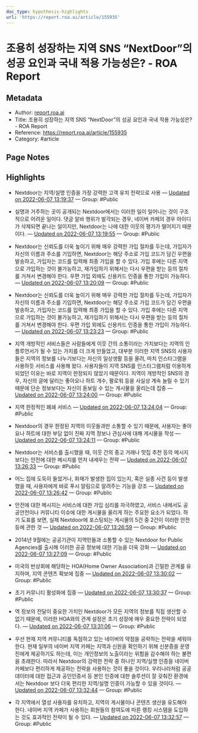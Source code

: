 ```yaml
---
doc_type: hypothesis-highlights
url: 'https://report.roa.ai/article/155935'
---
```


# 조용히 성장하는 지역 SNS “NextDoor”의 성공 요인과 국내 적용 가능성은? - ROA Report

## Metadata
- Author: [report.roa.ai]()
- Title: 조용히 성장하는 지역 SNS “NextDoor”의 성공 요인과 국내 적용 가능성은? - ROA Report
- Reference: https://report.roa.ai/article/155935
- Category: #article

## Page Notes
## Highlights
-  Nextdoor는 지역/실명 인증을 가장 강력한 고객 유치 전략으로 사용 — [Updated on 2022-06-07 13:19:37](https://hyp.is/Cy9CGOYZEeySM-s3rI2pTA/report.roa.ai/article/155935) — Group: #Public

- 실명과 거주하는 곳이 공개되는 Nextdoor에서는 이러한 일이 일어나는 것이 구조적으로 어려운 일이다. 댓글 알바 행위가 발각되는 경우, 네이버 카페의 경우 아이디가 삭제되면 끝나는 일이지만, Nextdoor는 나에 대한 이웃의 평가가 떨어지기 때문이다. — [Updated on 2022-06-07 13:19:55](https://hyp.is/Fdn0sOYZEeyWQZuTelWfsA/report.roa.ai/article/155935) — Group: #Public

- Nextdoor는 신뢰도를 더욱 높이기 위해 매우 강력한 가입 절차를 두는데, 가입자가 자신의 이름과 주소를 기입하면, Nextdoor는 해당 주소로 가입 코드가 담긴 우편을 발송하고, 가입자는 코드를 입력해 최종 가입을 할 수 있다. 가입 후에는 다른 지역으로 가입하는 것이 불가능하고, 재가입하기 위해서는 다시 우편을 받는 등의 절차를 거쳐서 변경해야 한다. 우편 가입 외에도 신용카드 인증을 통한 가입이 가능하다. — [Updated on 2022-06-07 13:20:09](https://hyp.is/HfIzLuYZEeyWRGvAGuz7vQ/report.roa.ai/article/155935) — Group: #Public

- Nextdoor는 신뢰도를 더욱 높이기 위해 매우 강력한 가입 절차를 두는데, 가입자가 자신의 이름과 주소를 기입하면, Nextdoor는 해당 주소로 가입 코드가 담긴 우편을 발송하고, 가입자는 코드를 입력해 최종 가입을 할 수 있다. 가입 후에는 다른 지역으로 가입하는 것이 불가능하고, 재가입하기 위해서는 다시 우편을 받는 등의 절차를 거쳐서 변경해야 한다. 우편 가입 외에도 신용카드 인증을 통한 가입이 가능하다. — [Updated on 2022-06-07 13:23:23](https://hyp.is/kdLMfOYZEeyjNucQ8vmnxA/report.roa.ai/article/155935) — Group: #Public

- 지역 개방적인 서비스들은 사람들에게 이웃 간의 소통이라는 가치보다는 지역의 인플루언서가 될 수 있는 가치를 더 크게 만들었고, 대부분 이러한 지역 SNS의 사용자들은 지역의 정보를 나누기보다는 자신의 일상생활 등을 올려, 마치 인스타그램을 사용하듯 서비스를 사용해 왔다. 사용자들이 지역 SNS를 인스타그램처럼 이용하게 되었던 이유는 바로 지역이 한정되지 않았기 때문이다. 지역이 개방적인 SNS의 경우, 자신의 글에 달리는 좋아요나 하트 개수, 팔로워 등을 사실상 계속 늘릴 수 있기 때문에 단순 정보보다는 자신이 돋보일 수 있는 게시물을 올리는데 집중 — [Updated on 2022-06-07 13:24:00](https://hyp.is/qACd-OYZEeyUzfsnWDjTtQ/report.roa.ai/article/155935) — Group: #Public

- 지역 한정적인 폐쇄 서비스 — [Updated on 2022-06-07 13:24:04](https://hyp.is/qf-XOuYZEeyUbmM56ZWiSQ/report.roa.ai/article/155935) — Group: #Public

- Nextdoor의 경우 한정된 지역의 이웃들과만 소통할 수 있기 때문에, 사용자는 좋아요나 하트에 대한 부담 없이 진짜 지역 정보나 관심사에 대해 게시물을 작성 — [Updated on 2022-06-07 13:24:11](https://hyp.is/rpbcaOYZEeymR6-ZKAxKXw/report.roa.ai/article/155935) — Group: #Public

- Nextdoor는 서비스를 출시했을 때, 이웃 간의 중고 거래나 맛집 추천 등의 메시지보다는 안전에 대한 메시지를 먼저 내세우는 전략 — [Updated on 2022-06-07 13:26:33](https://hyp.is/Atn-9OYaEeyHQn9aq8boJQ/report.roa.ai/article/155935) — Group: #Public

- 어느 집에 도둑이 들었거나, 화재가 발생한 집이 있는지, 혹은 실종 사건 등이 발생했을 때, 사용자에게 바로 푸시 알림으로 알려주는 기능을 강조 — [Updated on 2022-06-07 13:26:42](https://hyp.is/CDk6wuYaEeymSjMa82u8AA/report.roa.ai/article/155935) — Group: #Public

- 안전에 대한 메시지는 서비스에 대한 가입 심리를 자극하였고, 서비스 내에서도 공공안전이나 커뮤니티 이슈에 대한 게시물을 올리게 하는 주요한 요소가 되었다. 하기 도표를 보면, 실제 Nextdoor에 포스팅되는 게시물의 5건 중 2건이 이러한 안전 등에 관한 것 — [Updated on 2022-06-07 13:26:59](https://hyp.is/EjkPwOYaEey-74Pibry6ow/report.roa.ai/article/155935) — Group: #Public

- 2014년 9월에는 공공기관이 지역민들과 소통할 수 있는 Nextdoor for Public Agencies를 출시해 이러한 공공 정보에 대한 기능을 더욱 강화 — [Updated on 2022-06-07 13:27:09](https://hyp.is/GJjzMOYaEeyZ4vsjMqJC6Q/report.roa.ai/article/155935) — Group: #Public

- 미국의 반상회에 해당하는 HOA(Home Owner Association)과 긴밀한 관계를 유지하며, 지역 콘텐츠 확보에 집중 — [Updated on 2022-06-07 13:30:02](https://hyp.is/f55JIuYaEey-Wj-sYW6BrQ/report.roa.ai/article/155935) — Group: #Public

- 초기 커뮤니티 활성화에 집중 — [Updated on 2022-06-07 13:30:37](https://hyp.is/lK5H_uYaEeyUz5dNDSnEWg/report.roa.ai/article/155935) — Group: #Public

- 역 정보의 전달이 중요한 가치인 Nextdoor가 모든 지역의 정보를 직접 생산할 수 없기 때문에, 이러한 HOA와의 관계 설정은 초기 성장에 매우 중요한 전략이 되었다. — [Updated on 2022-06-07 13:31:06](https://hyp.is/pbtGluYaEey5wS8SBG-LsA/report.roa.ai/article/155935) — Group: #Public

- 우선 현재 지역 커뮤니티를 독점하고 있는 네이버의 약점을 공략하는 전략을 세워야 한다. 현재 일부의 네이버 지역 카페는 지역과 신원을 확인하기 위해 신분증을 운영진에게 제공하기도 하는데, 이는 개인정보의 노출이라는 위험을 감수해야 하는 불편을 초래한다. 따라서 Nextdoor의 강력한 전략 중 하나인 지역/실명 인증을 네이버 카페보다 편리하게 제공하는 전략을 사용하는 것이 좋을 것이다. 우리나라처럼 공공 데이터에 대한 접근과 공인인증서 등 본인 인증에 대한 솔루션이 잘 갖춰진 환경에서는 Nextdoor 보다 더욱 편리한 지역/실명 인증이 가능할 수 있을 것이다. — [Updated on 2022-06-07 13:32:44](https://hyp.is/4GOfKOYaEeyLTv_z4bPtLQ/report.roa.ai/article/155935) — Group: #Public

- 각 지역에서 열성 사용자를 유치하고, 지역의 게시물이나 콘텐츠 생산을 유도해야 한다. 네이버 지역 카페가 사용하는 회원들의 참여도에 따른 랭킹 시스템을 도입하는 것도 효과적인 전략이 될 수 있다. — [Updated on 2022-06-07 13:32:57](https://hyp.is/58OJDuYaEeymtJPwGIU0iA/report.roa.ai/article/155935) — Group: #Public



